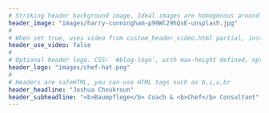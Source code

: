 ```yaml
---
# Striking header background image, Ideal images are homogenous around the centre and contrasting to the text. Non-ideal images can use `title_guard`
header_image: "images/harry-cunningham-p99Wl29hQsE-unsplash.jpg"
#
# When set true, uses video from custom_header_video.html partial, instead of header_image
header_use_video: false
#
# Optional header logo. CSS: `#blog-logo`, with max-height defined, optimize to prevent scaling
header_logo: "images/chef-hat.png"
#
# Headers are safeHTML, you can use HTML tags such as b,i,u,br
header_headline: "Joshua Choukroun"
header_subheadline: "<b>Baumpflege</b> Coach & <b>Chef</b> Consultant"
---
```

